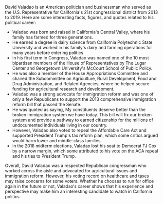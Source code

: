 David Valadao is an American politician and businessman who served as the U.S. Representative for California's 21st congressional district from 2013 to 2019. Here are some interesting facts, figures, and quotes related to his political career:

- Valadao was born and raised in California's Central Valley, where his family has farmed for three generations.
- He earned a degree in dairy science from California Polytechnic State University and worked in his family's dairy and farming operations for many years before entering politics.
- In his first term in Congress, Valadao was named one of the 10 most bipartisan members of the House of Representatives by The Lugar Center and Georgetown University's McCourt School of Public Policy.
- He was also a member of the House Appropriations Committee and chaired the Subcommittee on Agriculture, Rural Development, Food and Drug Administration, and Related Agencies, where he helped secure funding for agricultural research and development.
- Valadao was a strong advocate for immigration reform and was one of only a few Republicans to support the 2013 comprehensive immigration reform bill that passed the Senate.
- He was quoted as saying, My constituents deserve better than the broken immigration system we have today. This bill will fix our broken system and provide a pathway to earned citizenship for the millions of undocumented individuals living in our country.
- However, Valadao also voted to repeal the Affordable Care Act and supported President Trump's tax reform plan, which some critics argued would harm lower and middle-class families.
- In the 2018 midterm elections, Valadao lost his seat to Democrat TJ Cox by a narrow margin, which some attributed to his vote on the ACA repeal and his ties to President Trump.

Overall, David Valadao was a respected Republican congressman who worked across the aisle and advocated for agricultural issues and immigration reform. However, his voting record on healthcare and taxes may raise concerns for some voters. Whether he chooses to run for office again in the future or not, Valadao's career shows that his experience and perspective may make him an interesting candidate to watch in California politics.

